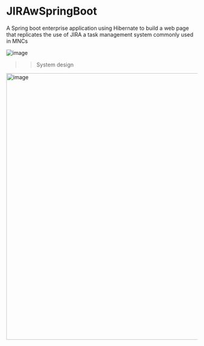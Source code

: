 # JIRAwSpringBoot
A Spring boot enterprise application using Hibernate to build a web page that replicates the use of JIRA a task management system commonly used in MNCs

![image](https://user-images.githubusercontent.com/31111993/208987548-c93f06e9-615c-4717-a0af-03131209cc15.png)
>> System design

<img width="700" alt="image" src="https://user-images.githubusercontent.com/31111993/208987704-ae3ab5f9-0292-4afb-b89d-bcff0127d4e8.png">
